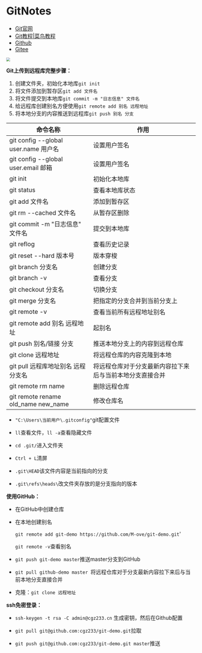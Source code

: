 # GitNotes

- [Git官网](https://git-scm.com/)
- [Git教程|菜鸟教程](https://www.runoob.com/git/git-tutorial.html)
- [Github](https://github.com/)
- [Gitee](https://gitee.com/)

<img src="https://image.cgz233.cn/images/202302231317411.jpeg" style="zoom: 60%;" /> 





**Git上传到远程库完整步骤：**

1. 创建文件夹，初始化本地库`git init`
2. 将文件添加到暂存区`git add 文件名`
3. 将文件提交到本地库`git commit -m "日志信息" 文件名`
4. 给远程库创建别名方便使用`git remote add 别名 远程地址`
5. 将本地分支的内容推送到远程库`git push 别名 分支`





| 命令名称                             | 作用           |
| ------------------------------------ | -------------- |
| git config --global user.name 用户名 | 设置用户签名   |
| git config --global user.email 邮箱  | 设置用户签名   |
| git init                             | 初始化本地库   |
| git status                           | 查看本地库状态 |
| git add 文件名                       | 添加到暂存区   |
| git rm --cached 文件名               | 从暂存区删除   |
| git commit -m "日志信息" 文件名      | 提交到本地库   |
| git reflog                           | 查看历史记录   |
| git reset --hard 版本号              | 版本穿梭       |
|git branch 分支名 |创建分支|
|git branch -v |查看分支|
|git checkout 分支名| 切换分支|
|git merge 分支名 |把指定的分支合并到当前分支上|
|git remote -v |查看当前所有远程地址别名|
|git remote add 别名 远程地址 |起别名|
|git push 别名/链接 分支 |推送本地分支上的内容到远程仓库|
|git clone 远程地址 |将远程仓库的内容克隆到本地|
|git pull 远程库地址别名 远程分支名| 将远程仓库对于分支最新内容拉下来后与当前本地分支直接合并 |
|git remote rm name  |删除远程仓库|
|git remote rename old_name new_name | 修改仓库名 |





- `"C:\Users\当前用户\.gitconfig"`git配置文件

- `ll`查看文件，`ll -a`查看隐藏文件
- `cd .git/`进入文件夹
- `Ctrl + L`清屏
- `.git\HEAD`该文件内容是当前指向的分支
- `.git\refs\heads\`改文件夹存放的是分支指向的版本





**使用GitHub：**

- 在GitHub中创建仓库

- 在本地创建别名

  `git remote add git-demo https://github.com/M-ove/git-demo.git`'
  
  `git remote -v`查看别名
  
- `git push git-demo master`推送master分支到GitHub

- `git pull github-demo master `将远程仓库对于分支最新内容拉下来后与当前本地分支直接合并



- 克隆：`git clone 远程地址`





**ssh免密登录：**

- `ssh-keygen -t rsa -C admin@cgz233.cn` 生成密钥，然后在Github配置

- `git pull git@github.com:cgz233/git-demo.git`拉取
- `git push git@github.com:cgz233/git-demo.git master`推送







